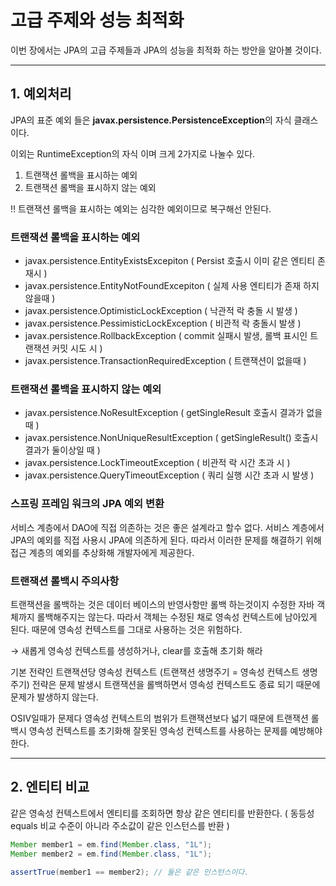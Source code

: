 
# 고급 주제와 성능 최적화

이번 장에서는 JPA의 고급 주제들과 JPA의 성능을 최적화 하는 방안을 알아볼 것이다.

---

## 1. 예외처리

JPA의 표준 예외 들은 **javax.persistence.PersistenceException**의 자식 클래스 이다. 

이외는 RuntimeException의 자식 이며 크게 2가지로 나눌수 있다.

1. 트랜잭션 롤백을 표시하는 예외
2. 트랜잭션 롤백을 표시하지 않는 예외

‼️ 트랜잭션 롤백을 표시하는 예외는 심각한 예외이므로 복구해선 안된다.

### 트랜잭션 롤백을 표시하는 예외

- javax.persistence.EntityExistsExcepiton ( Persist 호출시 이미 같은 엔티티 존재시 )
- javax.persistence.EntityNotFoundExcepiton ( 실제 사용 엔티티가 존재 하지 않을때 )
- javax.persistence.OptimisticLockException ( 낙관적 락 충돌 시 발생 )
- javax.persistence.PessimisticLockException ( 비관적 락 충돌시 발생 )
- javax.persistence.RollbackException ( commit 실패시 발생, 롤백 표시인 트랜잭션 커밋 시도 시 )
- javax.persistence.TransactionRequiredException ( 트랜잭션이 없을때 )

### 트랜잭션 롤백을 표시하지 않는 예외

- javax.persistence.NoResultException ( getSingleResult 호출시 결과가 없을 때 )
- javax.persistence.NonUniqueResultException ( getSingleResult() 호출시 결과가 둘이상일 때 )
- javax.persistence.LockTimeoutException ( 비관적 락 시간 초과 시 )
- javax.persistence.QueryTimeoutException ( 쿼리 실행 시간 초과 시 발생 )

### 스프링 프레임 워크의 JPA 예외 변환

서비스 계층에서 DAO에 직접 의존하는 것은 좋은 설계라고 할수 없다. 서비스 계층에서 JPA의 예외를 직접 사용시 JPA에 의존하게 된다. 따라서 이러한 문제를 해결하기 위해 접근 계층의 예외를 추상화해 개발자에게 제공한다.

### 트랜잭션 롤백시 주의사항

트랜잭션을 롤백하는 것은 데이터 베이스의 반영사항만 롤백 하는것이지 수정한 자바 객체까지 롤백해주지는 않는다. 따라서 객체는 수정된 채로 영속성 컨텍스트에 남아있게 된다. 때문에 영속성 컨텍스트를 그대로 사용하는 것은 위험하다. 

→ 새롭게 영속성 컨텍스트를 생성하거나, clear를 호출해 초기화 해라

기본 전략인 트랜잭션당 영속성 컨텍스트 (트랜잭션 생명주기 = 영속성 컨텍스트 생명주기) 전략은 문제 발생시 트랜잭션을 롤백하면서 영속성 컨텍스트도 종료 되기 때문에 문제가 발생하지 않는다.

OSIV일때가 문제다 영속성 컨텍스트의 범위가 트랜잭션보다 넓기 때문에 트랜잭션 롤백시 영속성 컨텍스트를 초기화해 잘못된 영속성 컨텍스트를 사용하는 문제를 예방해야 한다.

---

## 2. 엔티티 비교

같은 영속성 컨텍스트에서 엔티티를 조회하면 항상 같은 엔티티를 반환한다. ( 동등성equals 비교 수준이 아니라 주소값이 같은 인스턴스를 반환 )

```java
Member member1 = em.find(Member.class, "1L");
Member member2 = em.find(Member.class, "1L");

assertTrue(member1 == member2); // 둘은 같은 인스턴스이다.
```